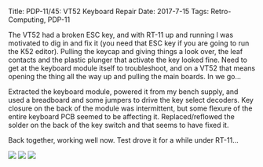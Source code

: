 Title: PDP-11/45: VT52 Keyboard Repair
Date: 2017-7-15
Tags: Retro-Computing, PDP-11

The VT52 had a broken ESC key, and with RT-11 up and running I was motivated to dig in and fix it (you need
that ESC key if you are going to run the K52 editor).  Pulling the keycap and giving things a look over, the
leaf contacts and the plastic plunger that activate the key looked fine.  Need to get at the keyboard module
itself to troubleshoot, and on a VT52 that means opening the thing all the way up and pulling the main
boards. In we go...

Extracted the keyboard module, powered it from my bench supply, and used a breadboard and some jumpers to
drive the key select decoders.  Key closure on the back of the module was intermittent, but some flexure of
the entire keyboard PCB seemed to be affecting it.  Replaced/reflowed the solder on the back of the key
switch and that seems to have fixed it.

Back together, working well now.  Test drove it for a while under RT-11...

[<img src='/images/pdp11/vt52-guts_thumbnail_tall.jpg'/>]({filename}/images/pdp11/vt52-guts.jpg)
[<img src='/images/pdp11/vt52-keys_thumbnail_tall.jpg'/>]({filename}/images/pdp11/vt52-keys.jpg)
[<img src='/images/pdp11/rt11-adventure_thumbnail_tall.jpg'/>]({filename}/images/pdp11/rt11-adventure.jpg)
